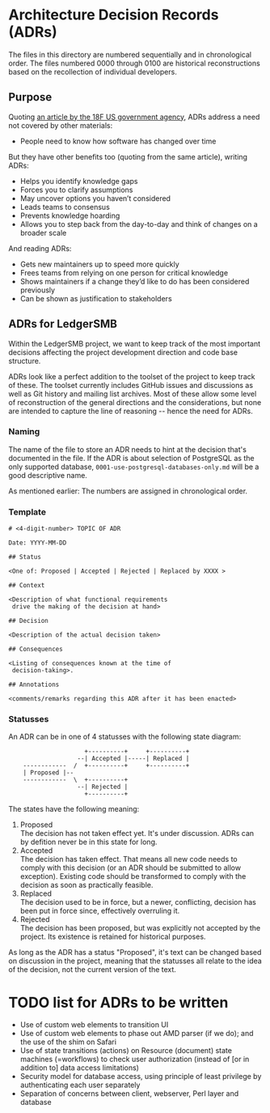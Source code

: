 
# Architecture Decision Records (ADRs)

The files in this directory are numbered sequentially
and in chronological order.  The files numbered 0000
through 0100 are historical reconstructions based on
the recollection of individual developers.

## Purpose

Quoting [an article by the 18F US government agency](https://18f.gsa.gov/2021/07/06/architecture_decision_records_helpful_now_invaluable_later/),
ADRs address a need not covered by other materials:

* People need to know how software has changed over time

But they have other benefits too (quoting from the same
article), writing ADRs:

* Helps you identify knowledge gaps
* Forces you to clarify assumptions
* May uncover options you haven’t considered
* Leads teams to consensus
* Prevents knowledge hoarding
* Allows you to step back from the day-to-day and think
  of changes on a broader scale

And reading ADRs:

* Gets new maintainers up to speed more quickly
* Frees teams from relying on one person for critical
  knowledge
* Shows maintainers if a change they’d like to do has
  been considered previously
* Can be shown as justification to stakeholders

## ADRs for LedgerSMB

Within the LedgerSMB project, we want to keep track of
the most important decisions affecting the project
development direction and code base structure.

ADRs look like a perfect addition to the toolset of the
project to keep track of these.  The toolset currently
includes GitHub issues and discussions as well as Git
history and mailing list archives.  Most of these allow
some level of reconstruction of the general directions
and the considerations, but none are intended to capture
the line of reasoning -- hence the need for ADRs.

### Naming

The name of the file to store an ADR needs to hint at the
decision that's documented in the file.  If the ADR is
about selection of PostgreSQL as the only supported
database, `0001-use-postgresql-databases-only.md` will
be a good descriptive name.

As mentioned earlier: The numbers are assigned in
chronological order.

### Template

```plain
# <4-digit-number> TOPIC OF ADR

Date: YYYY-MM-DD

## Status

<One of: Proposed | Accepted | Rejected | Replaced by XXXX >

## Context

<Description of what functional requirements
 drive the making of the decision at hand>

## Decision

<Description of the actual decision taken>

## Consequences

<Listing of consequences known at the time of
 decision-taking>.

## Annotations

<comments/remarks regarding this ADR after it has been enacted>

```

### Statusses

An ADR can be in one of 4 statusses with the following state diagram:

```plain
                     +----------+     +----------+
                   --| Accepted |-----| Replaced |
    ------------  /  +----------+     +----------+
    | Proposed |--
    ------------  \  +----------+
                   --| Rejected |
                     +----------+
```

The states have the following meaning:

 1. Proposed  
    The decision has not taken effect yet. It's under discussion.
    ADRs can by defition never be in this state for long.
 2. Accepted  
    The decision has taken effect. That means all new code needs to
    comply with this decision (or an ADR should be submitted to allow
    exception). Existing code should be transformed to comply with the
    decision as soon as practically feasible.
 3. Replaced  
    The decision used to be in force, but a newer, conflicting, decision
    has been put in force since, effectively overruling it.
 4. Rejected  
    The decision has been proposed, but was explicitly not accepted by the
    project. Its existence is retained for historical purposes.

As long as the ADR has a status "Proposed", it's text can be changed based
on discussion in the project, meaning that the statusses all relate to the
idea of the decision, not the current version of the text.

# TODO list for ADRs to be written

* Use of custom web elements to transition UI
* Use of custom web elements to phase out AMD parser
  (if we do); and the use of the shim on Safari
* Use of state transitions (actions) on Resource (document) state machines
  (=workflows) to check user authorization (instead of [or in addition to]
  data access limitations)
* Security model for database access, using principle of least privilege by
  authenticating each user separately
* Separation of concerns between client, webserver, Perl layer and database


